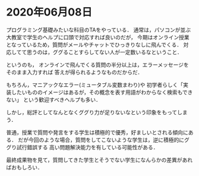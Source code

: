 # 2020年06月08日 


プログラミング基礎みたいな科目のTAをやっている．
通常は，パソコンが並ぶ大教室で学生のヘルプに口頭で対応すれば良いのだが，
今期はオンライン授業となっているため，質問がメールやチャットでひっきりなしに飛んでくる．
対応してて思うのは，ググることすらしてない人が一定数いるなということ．

というのも，
オンラインで飛んでくる質問の半分以上は，エラーメッセージをそのまま入力すれば
答えが得られるようなものだからだ．


もちろん，マニアックなエラー(ミュータブル変数まわり)や
初学者らしく「実装したいもののイメージはあるが，その概念を表す用語がわからなく検索もできない」
という歓迎すべきヘルプも多い．


しかし，総評としてなんとなくググり力が足りないなという印象をもってしまう．


普通，授業で質問や発言をする学生は積極的で優秀，好ましいとされる傾向にある．
だが今回のような場合，質問をしてこないような学生は，逆に積極的にググり試行錯誤する
高い問題解決能力を有している可能性がある．



最終成果物を見て，質問してきた学生とそうでない学生になんらかの差異があればおもしろい．
